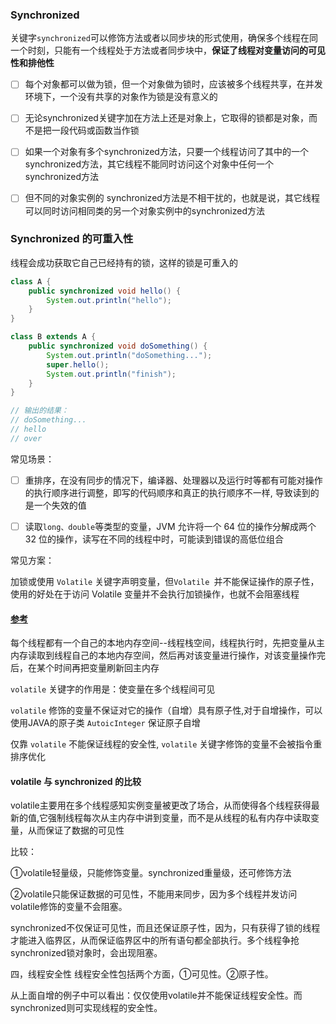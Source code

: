 ### Synchronized

关键字`synchronized`可以修饰方法或者以同步块的形式使用，确保多个线程在同一个时刻，只能有一个线程处于方法或者同步块中，**保证了线程对变量访问的可见性和排他性**

- [ ] 每个对象都可以做为锁，但一个对象做为锁时，应该被多个线程共享，在并发环境下，一个没有共享的对象作为锁是没有意义的

- [ ] 无论synchronized关键字加在方法上还是对象上，它取得的锁都是对象，而不是把一段代码或函数当作锁
- [ ] 如果一个对象有多个synchronized方法，只要一个线程访问了其中的一个synchronized方法，其它线程不能同时访问这个对象中任何一个synchronized方法 
- [ ] 但不同的对象实例的 synchronized方法是不相干扰的，也就是说，其它线程可以同时访问相同类的另一个对象实例中的synchronized方法



### Synchronized 的可重入性

线程会成功获取它自己已经持有的锁，这样的锁是可重入的

```java
class A {
    public synchronized void hello() {
        System.out.println("hello");
    }
}

class B extends A {
    public synchronized void doSomething() {
        System.out.println("doSomething...");
        super.hello();
        System.out.println("finish");
    }
}

// 输出的结果：
// doSomething...
// hello
// over
```

常见场景：

- [ ] 重排序，在没有同步的情况下，编译器、处理器以及运行时等都有可能对操作的执行顺序进行调整，即写的代码顺序和真正的执行顺序不一样, 导致读到的是一个失效的值
- [ ] 读取` long、double `等类型的变量，JVM 允许将一个 64 位的操作分解成两个 32 位的操作，读写在不同的线程中时，可能读到错误的高低位组合



常见方案：

加锁或使用 `Volatile` 关键字声明变量，但`Volatile `并不能保证操作的原子性，使用的好处在于访问 Volatile 变量并不会执行加锁操作，也就不会阻塞线程













#### [参考](https://www.javazhiyin.com/63460.html)

每个线程都有一个自己的本地内存空间--线程栈空间，线程执行时，先把变量从主内存读取到线程自己的本地内存空间，然后再对该变量进行操作，对该变量操作完后，在某个时间再把变量刷新回主内存

`volatile` 关键字的作用是：使变量在多个线程间可见

`volatile`   修饰的变量不保证对它的操作（自增）具有原子性,对于自增操作，可以使用JAVA的原子类 `AutoicInteger` 保证原子自增

仅靠  `volatile`  不能保证线程的安全性,  `volatile`  关键字修饰的变量不会被指令重排序优化

#### volatile 与 synchronized 的比较

volatile主要用在多个线程感知实例变量被更改了场合，从而使得各个线程获得最新的值,它强制线程每次从主内存中讲到变量，而不是从线程的私有内存中读取变量，从而保证了数据的可见性

比较：

①volatile轻量级，只能修饰变量。synchronized重量级，还可修饰方法

②volatile只能保证数据的可见性，不能用来同步，因为多个线程并发访问volatile修饰的变量不会阻塞。

synchronized不仅保证可见性，而且还保证原子性，因为，只有获得了锁的线程才能进入临界区，从而保证临界区中的所有语句都全部执行。多个线程争抢synchronized锁对象时，会出现阻塞。

四，线程安全性
线程安全性包括两个方面，①可见性。②原子性。

从上面自增的例子中可以看出：仅仅使用volatile并不能保证线程安全性。而synchronized则可实现线程的安全性。